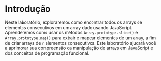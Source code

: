 # Introdução

Neste laboratório, exploraremos como encontrar todos os arrays de elementos consecutivos em um array dado usando JavaScript. Aprenderemos como usar os métodos `Array.prototype.slice()` e `Array.prototype.map()` para extrair e mapear elementos de um array, a fim de criar arrays de `n` elementos consecutivos. Este laboratório ajudará você a aprimorar sua compreensão da manipulação de arrays em JavaScript e dos conceitos de programação funcional.
